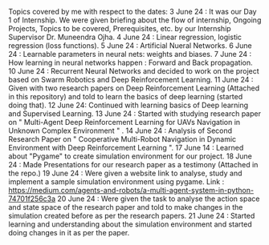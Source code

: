 Topics covered by me with respect to the dates:
3 June 24 : It was our Day 1 of Internship. We were given briefing about the flow of internship, Ongoing Projects, Topics to be covered, Prerequisites, etc. by our Internship Supervisor Dr. Muneendra Ojha. 
4 June 24 : Linear regression, logistic regression (loss functions).
5 June 24 : Artificial Nueral Networks. 
6 June 24 : Learnable parameters in neural nets: weights and biases. 
7 June 24 : How learning in neural networks happen : Forward and Back propagation. 
10 June 24 : Recurrent Neural Networks and decided to work on the project based on Swarm Robotics and Deep Reinforcement Learning. 
11 June 24 : Given with two research papers on Deep Reinforcement Learning (Attached in this repository) and told to learn the basics of deep learning (started doing that). 
12 June 24: Continued with learning basics of Deep learning and Supervised Learning. 
13 June 24 : Started with studying research paper on " Multi-Agent Deep Reinforcement Learning for UAVs Navigation in Unknown Complex Environment " . 
14 June 24 : Analysis of Second Research Paper on " Cooperative Multi-Robot Navigation in Dynamic Environment with Deep Reinforcement Learning ". 
17 June 14 : Learned about "Pygame" to create simulation environment for our project. 
18 June 24 : Made Presentations for our research paper as a testimony (Attached in the repo.) 
19 June 24 : Were given a website link to analyse, study and implement a sample simulation environment using pygame. Link : https://medium.com/agents-and-robots/a-multi-agent-system-in-python-74701f256c3a 
20 June 24 : Were given the task to analyse the action space and state space of the research paper and told to make changes in the simulation created before as per the research papers. 
21 June 24 : Started learning and understanding about the simulation environment and started doing changes in it as per the paper.
